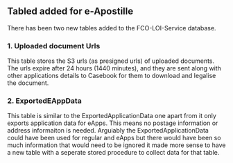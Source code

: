 ## Tabled added for e-Apostille

There has been two new tables added to the FCO-LOI-Service database.

### 1. Uploaded document Urls

This table stores the S3 urls (as presigned urls) of uploaded documents. The urls expire after 24 hours (1440 minutes), and they are sent along with other applications details to Casebook for them to download and legalise the document.

### 2. ExportedEAppData

This table is similar to the ExportedApplicationData one apart from it only exports application data for eApps. This means no postage information or address informaiton is needed. Arguiably the ExportedApplicationData could have been used for regular and eApps but there would have been so much information that would need to be ignored it made more sense to have a new table with a seperate stored procedure to collect data for that table.